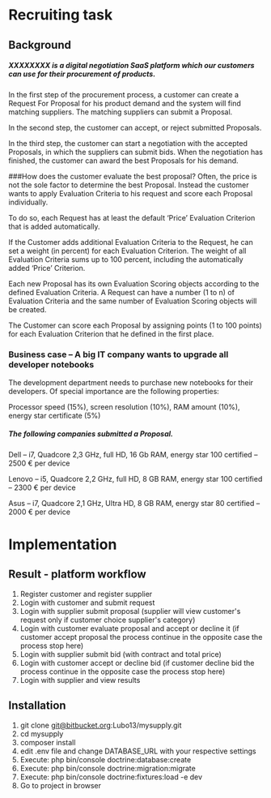 # Recruiting task 

## Background 

##### XXXXXXXX is a digital negotiation SaaS platform which our customers can use for their procurement of products. 
In the first step of the procurement process, a customer can create a Request For Proposal for his product demand and the system will find matching suppliers. The matching suppliers can submit a Proposal. 

In the second step, the customer can accept, or reject submitted Proposals. 

In the third step, the customer can start a negotiation with the accepted Proposals, in which the suppliers can submit bids. 
When the negotiation has finished, the customer can award the best Proposals for his demand. 

###How does the customer evaluate the best proposal? 
Often, the price is not the sole factor to determine the best Proposal. Instead the customer wants to apply Evaluation Criteria to his request and score each Proposal individually. 

To do so, each Request has at least the default ‘Price’ Evaluation Criterion that is added automatically. 

If the Customer adds additional Evaluation Criteria to the Request, he can set a weight (in percent) for each Evaluation Criterion. The weight of all Evaluation Criteria sums up to 100 percent, including the automatically added ‘Price’ Criterion. 

Each new Proposal has its own Evaluation Scoring objects according to the defined Evaluation Criteria. A Request can have a number (1 to n) of Evaluation Criteria and the same number of Evaluation Scoring objects will be created. 

The Customer can score each Proposal by assigning points (1 to 100 points) for each Evaluation Criterion that he defined in the first place. 

### Business case – A big IT company wants to upgrade all developer notebooks 
The development department needs to purchase new notebooks for their developers. Of special importance are the following properties: 

Processor speed (15%), screen resolution (10%), RAM amount (10%), energy star certificate (5%) 

##### The following companies submitted a Proposal. 
Dell – i7, Quadcore 2,3 GHz, full HD, 16 Gb RAM, energy star 100 certified – 2500 € per device
 
Lenovo – i5, Quadcore 2,2 GHz, full HD, 8 GB RAM, energy star 100 certified – 2300 € per device
 
Asus – i7, Quadcore 2,1 GHz, Ultra HD, 8 GB RAM, energy star 80 certified – 2000 € per device

# Implementation

## Result - platform workflow  
1. Register customer and register supplier
2. Login with customer and submit request
3. Login with supplier submit proposal (supplier will view customer's request only if customer choice supplier's category)
4. Login with customer evaluate proposal and accept or decline it (if customer accept proposal the process continue in the opposite case  the process stop here)
5. Login with supplier submit bid (with contract and total price)
6. Login with customer accept or decline bid (if customer decline bid the process continue in the opposite case  the process stop here) 
7. Login with supplier and view results

## Installation
1. git clone git@bitbucket.org:Lubo13/mysupply.git
2. cd mysupply
3. composer install
4. edit .env file and change DATABASE_URL with your respective settings
5. Execute: php bin/console doctrine:database:create
6. Execute: php bin/console doctrine:migration:migrate
7. Execute: php bin/console doctrine:fixtures:load -e dev
8. Go to project in browser